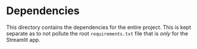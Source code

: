# Dependencies

This directory contains the dependencies for the entire project. This is kept separate as to not pollute the root `requirements.txt` file that is *only* for the Streamlit app.